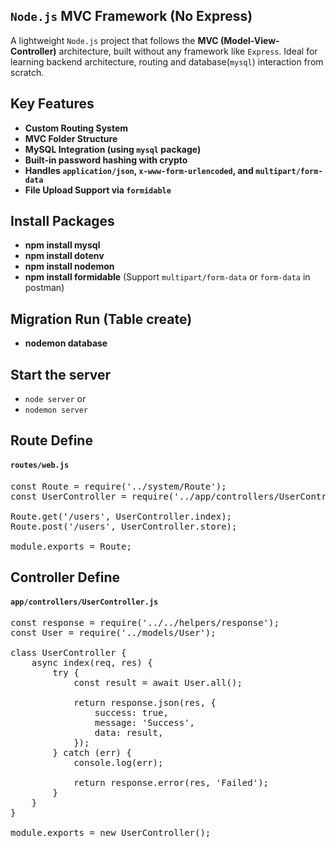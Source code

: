 ## `Node.js` MVC Framework (No Express)
A lightweight `Node.js` project that follows the **MVC (Model-View-Controller)** architecture, built without any framework like `Express`. Ideal for learning backend architecture, routing and database(`mysql`) interaction from scratch.


## Key Features
- **Custom Routing System**
- **MVC Folder Structure**
- **MySQL Integration (using `mysql` package)**
- **Built-in password hashing with crypto**
- **Handles `application/json`, `x-www-form-urlencoded`, and `multipart/form-data`**
- **File Upload Support via `formidable`**

## Install Packages
- **npm install mysql**
- **npm install dotenv**
- **npm install nodemon**
- **npm install formidable** (Support `multipart/form-data` or `form-data` in postman)

## Migration Run (Table create)
- **nodemon database**

## Start the server
- `node server` or 
- `nodemon server`

## Route Define
#### `routes/web.js`
<pre lang="js">
const Route = require('../system/Route');
const UserController = require('../app/controllers/UserController');

Route.get('/users', UserController.index);
Route.post('/users', UserController.store);

module.exports = Route;</pre>


## Controller Define
#### `app/controllers/UserController.js`
<pre lang="js">
const response = require('../../helpers/response');
const User = require('../models/User');

class UserController {
	async index(req, res) {
		try {
			const result = await User.all();

			return response.json(res, {
				success: true,
				message: 'Success',
				data: result,
			});
		} catch (err) {
			console.log(err);

			return response.error(res, 'Failed');
		}
	}
}

module.exports = new UserController();</pre>